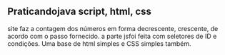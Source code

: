 ## Praticandojava script, html, css ##
site faz a contagem dos números em forma decrescente, crescente, de acordo com o passo fornecido.
a parte jsfoi feita com seletores de ID e condições. Uma base de html simples e CSS simples também. 
